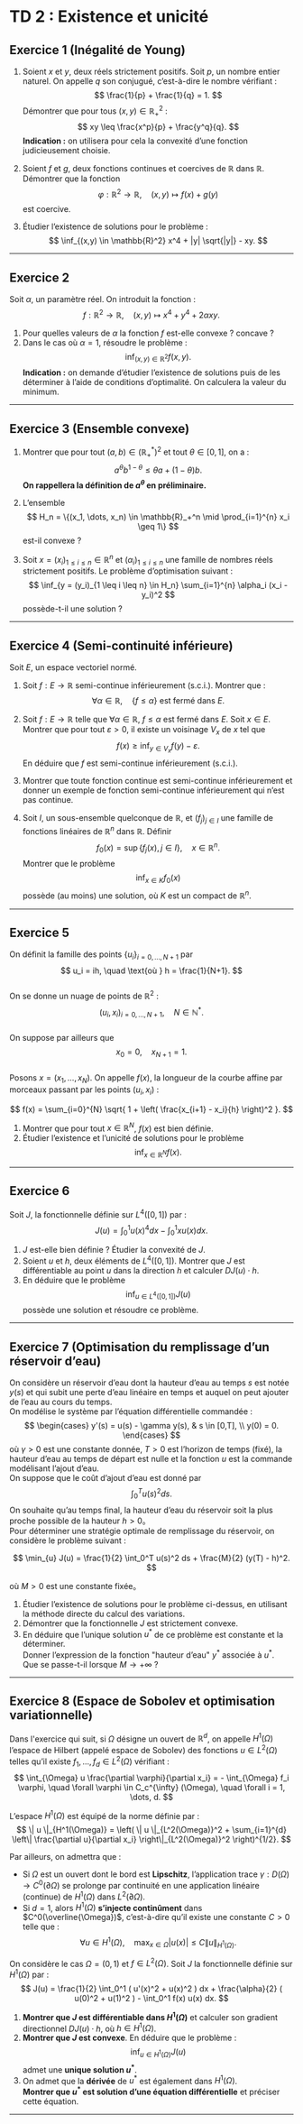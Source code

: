 # **TD 2 : Existence et unicité**  
## **Exercice 1 (Inégalité de Young)**  
1. Soient $x$ et $y$, deux réels strictement positifs. Soit $p$, un nombre entier naturel. On appelle $q$ son conjugué, c’est-à-dire le nombre vérifiant :  
   $$
   \frac{1}{p} + \frac{1}{q} = 1.
   $$
   Démontrer que pour tous $(x,y) \in \mathbb{R}_+^2$ :
   $$
   xy \leq \frac{x^p}{p} + \frac{y^q}{q}.
   $$
   **Indication :** on utilisera pour cela la convexité d’une fonction judicieusement choisie.  

2. Soient $f$ et $g$, deux fonctions continues et coercives de $\mathbb{R}$ dans $\mathbb{R}$. Démontrer que la fonction  
   $$
   \varphi : \mathbb{R}^2 \to \mathbb{R}, \quad (x,y) \mapsto f(x) + g(y)
   $$
   est coercive.

3. Étudier l’existence de solutions pour le problème :
   $$
   \inf_{(x,y) \in \mathbb{R}^2} x^4 + |y| \sqrt{|y|} - xy.
   $$

---

## **Exercice 2**  
Soit $\alpha$, un paramètre réel. On introduit la fonction :
$$
f : \mathbb{R}^2 \to \mathbb{R}, \quad (x,y) \mapsto x^4 + y^4 + 2 \alpha xy.
$$
1. Pour quelles valeurs de $\alpha$ la fonction $f$ est-elle convexe ? concave ?  
2. Dans le cas où $\alpha = 1$, résoudre le problème :
   $$
   \inf_{(x,y) \in \mathbb{R}^2} f(x,y).
   $$
   **Indication :** on demande d’étudier l’existence de solutions puis de les déterminer à l’aide de conditions d’optimalité. On calculera la valeur du minimum.

---

## **Exercice 3 (Ensemble convexe)**  
1. Montrer que pour tout $(a,b) \in (\mathbb{R}_+^*)^2$ et tout $\theta \in [0,1]$, on a :
   $$
   a^\theta b^{1-\theta} \leq \theta a + (1-\theta)b.
   $$
   **On rappellera la définition de $a^\theta$ en préliminaire.**  

2. L’ensemble  
   $$
   H_n = \{(x_1, \dots, x_n) \in \mathbb{R}_+^n \mid \prod_{i=1}^{n} x_i \geq 1\}
   $$
   est-il convexe ?  

3. Soit $x = (x_i)_{1 \leq i \leq n} \in \mathbb{R}^n$ et $(\alpha_i)_{1 \leq i \leq n}$ une famille de nombres réels strictement positifs. Le problème d’optimisation suivant :
   $$
   \inf_{y = (y_i)_{1 \leq i \leq n} \in H_n} \sum_{i=1}^{n} \alpha_i (x_i - y_i)^2
   $$
   possède-t-il une solution ?

---

## **Exercice 4 (Semi-continuité inférieure)**  
Soit $E$, un espace vectoriel normé.

1. Soit $f : E \to \mathbb{R}$ semi-continue inférieurement (s.c.i.). Montrer que :
   $$
   \forall \alpha \in \mathbb{R}, \quad \{ f \leq \alpha \} \text{ est fermé dans } E.
   $$

2. Soit $f : E \to \mathbb{R}$ telle que $\forall \alpha \in \mathbb{R}$, $f \leq \alpha$ est fermé dans $E$. Soit $x \in E$. Montrer que pour tout $\varepsilon > 0$, il existe un voisinage $V_x$ de $x$ tel que  
$$
f(x) \geq \inf_{y \in V_x} f(y) - \varepsilon.
$$
   En déduire que $f$ est semi-continue inférieurement (s.c.i.).  

3. Montrer que toute fonction continue est semi-continue inférieurement et donner un exemple de fonction semi-continue inférieurement qui n’est pas continue.  

4. Soit $I$, un sous-ensemble quelconque de $\mathbb{R}$, et $(f_j)_{j \in I}$ une famille de fonctions linéaires de $\mathbb{R}^n$ dans $\mathbb{R}$. Définir  
$$
f_0(x) = \sup \{ f_j(x), j \in I \}, \quad x \in \mathbb{R}^n.
$$
   Montrer que le problème  
$$
\inf_{x \in K} f_0(x)
$$
   possède (au moins) une solution, où $K$ est un compact de $\mathbb{R}^n$.

---

## **Exercice 5**  
On définit la famille des points $\{ u_i \}_{i=0,\dots,N+1}$ par  
$$
u_i = ih, \quad \text{où } h = \frac{1}{N+1}.
$$  
On se donne un nuage de points de $\mathbb{R}^2$ :  
$$
(u_i, x_i)_{i=0,\dots,N+1}, \quad N \in \mathbb{N}^*.
$$  
On suppose par ailleurs que  
$$
x_0 = 0, \quad x_{N+1} = 1.
$$  
Posons $x = (x_1, \dots, x_N)$. On appelle $f(x)$, la longueur de la courbe affine par morceaux passant par les points $(u_i, x_i)$ :

$$
f(x) = \sum_{i=0}^{N} \sqrt{ 1 + \left( \frac{x_{i+1} - x_i}{h} \right)^2 }.
$$

1. Montrer que pour tout $x \in \mathbb{R}^N$, $f(x)$ est bien définie.  
2. Étudier l’existence et l’unicité de solutions pour le problème  
   $$
   \inf_{x \in \mathbb{R}^N} f(x).
   $$

---

## **Exercice 6**  
Soit $J$, la fonctionnelle définie sur $L^4([0,1])$ par :
$$
J(u) = \int_0^1 u(x)^4 dx - \int_0^1 x u(x) dx.
$$

1. $J$ est-elle bien définie ? Étudier la convexité de $J$.  
2. Soient $u$ et $h$, deux éléments de $L^4([0,1])$. Montrer que $J$ est différentiable au point $u$ dans la direction $h$ et calculer $DJ(u) \cdot h$.  
3. En déduire que le problème  
   $$
   \inf_{u \in L^4([0,1])} J(u)
   $$
   possède une solution et résoudre ce problème.

---

## **Exercice 7 (Optimisation du remplissage d’un réservoir d’eau)**  
On considère un réservoir d’eau dont la hauteur d’eau au temps $s$ est notée $y(s)$ et qui subit une perte d’eau linéaire en temps et auquel on peut ajouter de l’eau au cours du temps.  
On modélise le système par l’équation différentielle commandée :
$$
\begin{cases}
y'(s) = u(s) - \gamma y(s), & s \in [0,T], \\
y(0) = 0.
\end{cases}
$$
où $\gamma > 0$ est une constante donnée, $T > 0$ est l’horizon de temps (fixé), la hauteur d’eau au temps de départ est nulle et la fonction $u$ est la commande modélisant l’ajout d’eau.  
On suppose que le coût d’ajout d’eau est donné par  
$$
\int_0^T u(s)^2 ds.
$$
On souhaite qu’au temps final, la hauteur d’eau du réservoir soit la plus proche possible de la hauteur $h > 0$。  
Pour déterminer une stratégie optimale de remplissage du réservoir, on considère le problème suivant :

$$
\min_{u} J(u) = \frac{1}{2} \int_0^T u(s)^2 ds + \frac{M}{2} (y(T) - h)^2.
$$

où $M > 0$ est une constante fixée。

1. Étudier l’existence de solutions pour le problème ci-dessus, en utilisant la méthode directe du calcul des variations.  
2. Démontrer que la fonctionnelle $J$ est strictement convexe.  
3. En déduire que l’unique solution $u^*$ de ce problème est constante et la déterminer.  
   Donner l’expression de la fonction "hauteur d’eau" $y^*$ associée à $u^*$.  
   Que se passe-t-il lorsque $M \to +\infty$ ?

---

## **Exercice 8 (Espace de Sobolev et optimisation variationnelle)**  
Dans l'exercice qui suit, si $\Omega$ désigne un ouvert de $\mathbb{R}^d$, on appelle $H^1(\Omega)$ l’espace de Hilbert (appelé espace de Sobolev) des fonctions $u \in L^2(\Omega)$ telles qu’il existe $f_1, \dots, f_d \in L^2(\Omega)$ vérifiant :
$$
\int_{\Omega} u \frac{\partial \varphi}{\partial x_i} = - \int_{\Omega} f_i \varphi, \quad \forall \varphi \in C_c^{\infty} (\Omega), \quad \forall i = 1, \dots, d.
$$

L’espace $H^1(\Omega)$ est équipé de la norme définie par :
$$
\| u \|_{H^1(\Omega)} = \left( \| u \|_{L^2(\Omega)}^2 + \sum_{i=1}^{d} \left\| \frac{\partial u}{\partial x_i} \right\|_{L^2(\Omega)}^2 \right)^{1/2}.
$$

Par ailleurs, on admettra que :
- Si $\Omega$ est un ouvert dont le bord est **Lipschitz**, l’application trace $\gamma : D(\Omega) \to C^0(\partial \Omega)$ se prolonge par continuité en une application linéaire (continue) de $H^1(\Omega)$ dans $L^2(\partial \Omega)$.
- Si $d = 1$, alors $H^1(\Omega)$ **s’injecte continûment** dans $C^0(\overline{\Omega})$, c’est-à-dire qu’il existe une constante $C > 0$ telle que :
  $$
  \forall u \in H^1(\Omega), \quad \max_{x \in \Omega} |u(x)| \leq C \| u \|_{H^1(\Omega)}.
  $$

On considère le cas $\Omega = (0,1)$ et $f \in L^2(\Omega)$. Soit $J$ la fonctionnelle définie sur $H^1(\Omega)$ par :
$$
J(u) = \frac{1}{2} \int_0^1 ( u'(x)^2 + u(x)^2 ) dx + \frac{\alpha}{2} ( u(0)^2 + u(1)^2 ) - \int_0^1 f(x) u(x) dx.
$$

1. **Montrer que $J$ est différentiable dans $H^1(\Omega)$** et calculer son gradient directionnel $DJ(u) \cdot h$, où $h \in H^1(\Omega)$.
2. **Montrer que $J$ est convexe**. En déduire que le problème :
   $$
   \inf_{u \in H^1(\Omega)} J(u)
   $$
   admet une **unique solution $u^*$**.
3. On admet que la **dérivée** de $u^*$ est également dans $H^1(\Omega)$.  
   **Montrer que $u^*$ est solution d’une équation différentielle** et préciser cette équation.

---
